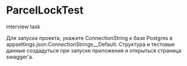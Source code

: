 # ParcelLockTest
interview task

Для запуска проекта, укажите ConnectionString к базе Postgres в appsettings.json:ConnectionStrings__Default. Структура и тестовые данные создадуться при запуске приложения и открыться страница swagger'а.
